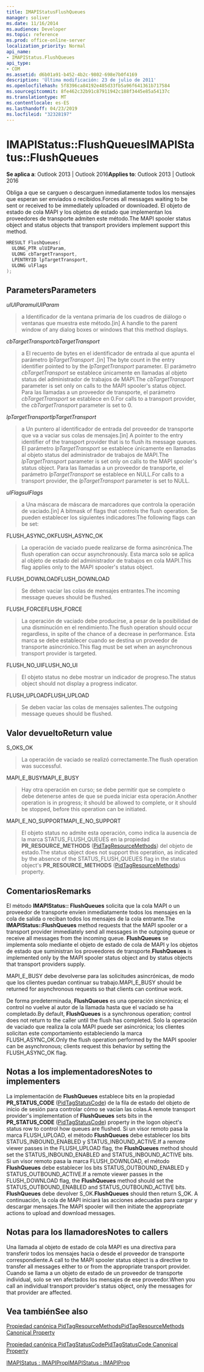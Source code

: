 ```yaml
---
title: IMAPIStatusFlushQueues
manager: soliver
ms.date: 11/16/2014
ms.audience: Developer
ms.topic: reference
ms.prod: office-online-server
localization_priority: Normal
api_name:
- IMAPIStatus.FlushQueues
api_type:
- COM
ms.assetid: d6b01a91-b452-4b2c-9802-698e7b0f4169
description: 'Última modificación: 23 de julio de 2011'
ms.openlocfilehash: 5f8396ca84192e485d33fb5a96f641361b717584
ms.sourcegitcommit: 8fe462c32b91c87911942c188f3445e85a54137c
ms.translationtype: MT
ms.contentlocale: es-ES
ms.lasthandoff: 04/23/2019
ms.locfileid: "32328197"
---
```

# <a name="imapistatusflushqueues"></a><span data-ttu-id="560ec-103">IMAPIStatus::FlushQueues</span><span class="sxs-lookup"><span data-stu-id="560ec-103">IMAPIStatus::FlushQueues</span></span>

  
  
<span data-ttu-id="560ec-104">**Se aplica a**: Outlook 2013 | Outlook 2016</span><span class="sxs-lookup"><span data-stu-id="560ec-104">**Applies to**: Outlook 2013 | Outlook 2016</span></span> 
  
<span data-ttu-id="560ec-105">Obliga a que se carguen o descarguen inmediatamente todos los mensajes que esperan ser enviados o recibidos.</span><span class="sxs-lookup"><span data-stu-id="560ec-105">Forces all messages waiting to be sent or received to be immediately uploaded or downloaded.</span></span> <span data-ttu-id="560ec-106">El objeto de estado de cola MAPI y los objetos de estado que implementan los proveedores de transporte admiten este método.</span><span class="sxs-lookup"><span data-stu-id="560ec-106">The MAPI spooler status object and status objects that transport providers implement support this method.</span></span>
  
```cpp
HRESULT FlushQueues(
  ULONG_PTR ulUIParam,
  ULONG cbTargetTransport,
  LPENTRYID lpTargetTransport,
  ULONG ulFlags
);
```

## <a name="parameters"></a><span data-ttu-id="560ec-107">Parameters</span><span class="sxs-lookup"><span data-stu-id="560ec-107">Parameters</span></span>

 <span data-ttu-id="560ec-108">_ulUIParam_</span><span class="sxs-lookup"><span data-stu-id="560ec-108">_ulUIParam_</span></span>
  
> <span data-ttu-id="560ec-109">a Identificador de la ventana primaria de los cuadros de diálogo o ventanas que muestra este método.</span><span class="sxs-lookup"><span data-stu-id="560ec-109">[in] A handle to the parent window of any dialog boxes or windows that this method displays.</span></span>
    
 <span data-ttu-id="560ec-110">_cbTargetTransport_</span><span class="sxs-lookup"><span data-stu-id="560ec-110">_cbTargetTransport_</span></span>
  
> <span data-ttu-id="560ec-111">a El recuento de bytes en el identificador de entrada al que apunta el parámetro _lpTargetTransport_ .</span><span class="sxs-lookup"><span data-stu-id="560ec-111">[in] The byte count in the entry identifier pointed to by the  _lpTargetTransport_ parameter.</span></span> <span data-ttu-id="560ec-112">El parámetro _cbTargetTransport_ se establece únicamente en llamadas al objeto status del administrador de trabajos de MAPI.</span><span class="sxs-lookup"><span data-stu-id="560ec-112">The  _cbTargetTransport_ parameter is set only on calls to the MAPI spooler's status object.</span></span> <span data-ttu-id="560ec-113">Para las llamadas a un proveedor de transporte, el parámetro _cbTargetTransport_ se establece en 0.</span><span class="sxs-lookup"><span data-stu-id="560ec-113">For calls to a transport provider, the  _cbTargetTransport_ parameter is set to 0.</span></span> 
    
 <span data-ttu-id="560ec-114">_lpTargetTransport_</span><span class="sxs-lookup"><span data-stu-id="560ec-114">_lpTargetTransport_</span></span>
  
> <span data-ttu-id="560ec-115">a Un puntero al identificador de entrada del proveedor de transporte que va a vaciar sus colas de mensajes.</span><span class="sxs-lookup"><span data-stu-id="560ec-115">[in] A pointer to the entry identifier of the transport provider that is to flush its message queues.</span></span> <span data-ttu-id="560ec-116">El parámetro _lpTargetTransport_ se establece únicamente en llamadas al objeto status del administrador de trabajos de MAPI.</span><span class="sxs-lookup"><span data-stu-id="560ec-116">The  _lpTargetTransport_ parameter is set only on calls to the MAPI spooler's status object.</span></span> <span data-ttu-id="560ec-117">Para las llamadas a un proveedor de transporte, el parámetro _lpTargetTransport_ se establece en NULL.</span><span class="sxs-lookup"><span data-stu-id="560ec-117">For calls to a transport provider, the  _lpTargetTransport_ parameter is set to NULL.</span></span> 
    
 <span data-ttu-id="560ec-118">_ulFlags_</span><span class="sxs-lookup"><span data-stu-id="560ec-118">_ulFlags_</span></span>
  
> <span data-ttu-id="560ec-119">a Una máscara de máscara de marcadores que controla la operación de vaciado.</span><span class="sxs-lookup"><span data-stu-id="560ec-119">[in] A bitmask of flags that controls the flush operation.</span></span> <span data-ttu-id="560ec-120">Se pueden establecer los siguientes indicadores:</span><span class="sxs-lookup"><span data-stu-id="560ec-120">The following flags can be set:</span></span>
    
<span data-ttu-id="560ec-121">FLUSH_ASYNC_OK</span><span class="sxs-lookup"><span data-stu-id="560ec-121">FLUSH_ASYNC_OK</span></span> 
  
> <span data-ttu-id="560ec-122">La operación de vaciado puede realizarse de forma asincrónica.</span><span class="sxs-lookup"><span data-stu-id="560ec-122">The flush operation can occur asynchronously.</span></span> <span data-ttu-id="560ec-123">Esta marca solo se aplica al objeto de estado del administrador de trabajos en cola MAPI.</span><span class="sxs-lookup"><span data-stu-id="560ec-123">This flag applies only to the MAPI spooler's status object.</span></span> 
    
<span data-ttu-id="560ec-124">FLUSH_DOWNLOAD</span><span class="sxs-lookup"><span data-stu-id="560ec-124">FLUSH_DOWNLOAD</span></span> 
  
> <span data-ttu-id="560ec-125">Se deben vaciar las colas de mensajes entrantes.</span><span class="sxs-lookup"><span data-stu-id="560ec-125">The incoming message queues should be flushed.</span></span>
    
<span data-ttu-id="560ec-126">FLUSH_FORCE</span><span class="sxs-lookup"><span data-stu-id="560ec-126">FLUSH_FORCE</span></span> 
  
> <span data-ttu-id="560ec-127">La operación de vaciado debe producirse, a pesar de la posibilidad de una disminución en el rendimiento.</span><span class="sxs-lookup"><span data-stu-id="560ec-127">The flush operation should occur regardless, in spite of the chance of a decrease in performance.</span></span> <span data-ttu-id="560ec-128">Esta marca se debe establecer cuando se destina un proveedor de transporte asincrónico.</span><span class="sxs-lookup"><span data-stu-id="560ec-128">This flag must be set when an asynchronous transport provider is targeted.</span></span>
    
<span data-ttu-id="560ec-129">FLUSH_NO_UI</span><span class="sxs-lookup"><span data-stu-id="560ec-129">FLUSH_NO_UI</span></span> 
  
> <span data-ttu-id="560ec-130">El objeto status no debe mostrar un indicador de progreso.</span><span class="sxs-lookup"><span data-stu-id="560ec-130">The status object should not display a progress indicator.</span></span>
    
<span data-ttu-id="560ec-131">FLUSH_UPLOAD</span><span class="sxs-lookup"><span data-stu-id="560ec-131">FLUSH_UPLOAD</span></span> 
  
> <span data-ttu-id="560ec-132">Se deben vaciar las colas de mensajes salientes.</span><span class="sxs-lookup"><span data-stu-id="560ec-132">The outgoing message queues should be flushed.</span></span>
    
## <a name="return-value"></a><span data-ttu-id="560ec-133">Valor devuelto</span><span class="sxs-lookup"><span data-stu-id="560ec-133">Return value</span></span>

<span data-ttu-id="560ec-134">S_OK</span><span class="sxs-lookup"><span data-stu-id="560ec-134">S_OK</span></span> 
  
> <span data-ttu-id="560ec-135">La operación de vaciado se realizó correctamente.</span><span class="sxs-lookup"><span data-stu-id="560ec-135">The flush operation was successful.</span></span>
    
<span data-ttu-id="560ec-136">MAPI_E_BUSY</span><span class="sxs-lookup"><span data-stu-id="560ec-136">MAPI_E_BUSY</span></span> 
  
> <span data-ttu-id="560ec-137">Hay otra operación en curso; se debe permitir que se complete o debe detenerse antes de que se pueda iniciar esta operación.</span><span class="sxs-lookup"><span data-stu-id="560ec-137">Another operation is in progress; it should be allowed to complete, or it should be stopped, before this operation can be initiated.</span></span>
    
<span data-ttu-id="560ec-138">MAPI_E_NO_SUPPORT</span><span class="sxs-lookup"><span data-stu-id="560ec-138">MAPI_E_NO_SUPPORT</span></span> 
  
> <span data-ttu-id="560ec-139">El objeto status no admite esta operación, como indica la ausencia de la marca STATUS_FLUSH_QUEUES en la propiedad **PR_RESOURCE_METHODS** ([PidTagResourceMethods](pidtagresourcemethods-canonical-property.md)) del objeto de estado.</span><span class="sxs-lookup"><span data-stu-id="560ec-139">The status object does not support this operation, as indicated by the absence of the STATUS_FLUSH_QUEUES flag in the status object's **PR_RESOURCE_METHODS** ([PidTagResourceMethods](pidtagresourcemethods-canonical-property.md)) property.</span></span>
    
## <a name="remarks"></a><span data-ttu-id="560ec-140">Comentarios</span><span class="sxs-lookup"><span data-stu-id="560ec-140">Remarks</span></span>

<span data-ttu-id="560ec-141">El método **IMAPIStatus:: FlushQueues** solicita que la cola MAPI o un proveedor de transporte envíen inmediatamente todos los mensajes en la cola de salida o reciban todos los mensajes de la cola entrante.</span><span class="sxs-lookup"><span data-stu-id="560ec-141">The **IMAPIStatus::FlushQueues** method requests that the MAPI spooler or a transport provider immediately send all messages in the outgoing queue or receive all messages from the incoming queue.</span></span> <span data-ttu-id="560ec-142">**FlushQueues** se implementa solo mediante el objeto de estado de cola de MAPI y los objetos de estado que suministran los proveedores de transporte.</span><span class="sxs-lookup"><span data-stu-id="560ec-142">**FlushQueues** is implemented only by the MAPI spooler status object and by status objects that transport providers supply.</span></span> 
  
<span data-ttu-id="560ec-143">MAPI_E_BUSY debe devolverse para las solicitudes asincrónicas, de modo que los clientes puedan continuar su trabajo.</span><span class="sxs-lookup"><span data-stu-id="560ec-143">MAPI_E_BUSY should be returned for asynchronous requests so that clients can continue work.</span></span> 
  
<span data-ttu-id="560ec-144">De forma predeterminada, **FlushQueues** es una operación sincrónica; el control no vuelve al autor de la llamada hasta que el vaciado se ha completado.</span><span class="sxs-lookup"><span data-stu-id="560ec-144">By default, **FlushQueues** is a synchronous operation; control does not return to the caller until the flush has completed.</span></span> <span data-ttu-id="560ec-145">Solo la operación de vaciado que realiza la cola MAPI puede ser asincrónica; los clientes solicitan este comportamiento estableciendo la marca FLUSH_ASYNC_OK.</span><span class="sxs-lookup"><span data-stu-id="560ec-145">Only the flush operation performed by the MAPI spooler can be asynchronous; clients request this behavior by setting the FLUSH_ASYNC_OK flag.</span></span> 
  
## <a name="notes-to-implementers"></a><span data-ttu-id="560ec-146">Notas a los implementadores</span><span class="sxs-lookup"><span data-stu-id="560ec-146">Notes to implementers</span></span>

<span data-ttu-id="560ec-147">La implementación de **FlushQueues** establece bits en la propiedad **PR_STATUS_CODE** ([PidTagStatusCode](pidtagstatuscode-canonical-property.md)) de la fila de estado del objeto de inicio de sesión para controlar cómo se vacían las colas.</span><span class="sxs-lookup"><span data-stu-id="560ec-147">A remote transport provider's implementation of **FlushQueues** sets bits in the **PR_STATUS_CODE** ([PidTagStatusCode](pidtagstatuscode-canonical-property.md)) property in the logon object's status row to control how queues are flushed.</span></span> <span data-ttu-id="560ec-148">Si un visor remoto pasa la marca FLUSH_UPLOAD, el método **FlushQueues** debe establecer los bits STATUS_INBOUND_ENABLED y STATUS_INBOUND_ACTIVE.</span><span class="sxs-lookup"><span data-stu-id="560ec-148">If a remote viewer passes in the FLUSH_UPLOAD flag, the **FlushQueues** method should set the STATUS_INBOUND_ENABLED and STATUS_INBOUND_ACTIVE bits.</span></span> <span data-ttu-id="560ec-149">Si un visor remoto pasa la marca FLUSH_DOWNLOAD, el método **FlushQueues** debe establecer los bits STATUS_OUTBOUND_ENABLED y STATUS_OUTBOUND_ACTIVE.</span><span class="sxs-lookup"><span data-stu-id="560ec-149">If a remote viewer passes in the FLUSH_DOWNLOAD flag, the **FlushQueues** method should set the STATUS_OUTBOUND_ENABLED and STATUS_OUTBOUND_ACTIVE bits.</span></span> <span data-ttu-id="560ec-150">**FlushQueues** debe devolver S_OK.</span><span class="sxs-lookup"><span data-stu-id="560ec-150">**FlushQueues** should then return S_OK.</span></span> <span data-ttu-id="560ec-151">A continuación, la cola de MAPI iniciará las acciones adecuadas para cargar y descargar mensajes.</span><span class="sxs-lookup"><span data-stu-id="560ec-151">The MAPI spooler will then initiate the appropriate actions to upload and download messages.</span></span> 
  
## <a name="notes-to-callers"></a><span data-ttu-id="560ec-152">Notas para los llamadores</span><span class="sxs-lookup"><span data-stu-id="560ec-152">Notes to callers</span></span>

<span data-ttu-id="560ec-153">Una llamada al objeto de estado de cola MAPI es una directiva para transferir todos los mensajes hacia o desde el proveedor de transporte correspondiente.</span><span class="sxs-lookup"><span data-stu-id="560ec-153">A call to the MAPI spooler status object is a directive to transfer all messages either to or from the appropriate transport provider.</span></span> <span data-ttu-id="560ec-154">Cuando se llama a un objeto de estado de un proveedor de transporte individual, solo se ven afectados los mensajes de ese proveedor.</span><span class="sxs-lookup"><span data-stu-id="560ec-154">When you call an individual transport provider's status object, only the messages for that provider are affected.</span></span>
  
## <a name="see-also"></a><span data-ttu-id="560ec-155">Vea también</span><span class="sxs-lookup"><span data-stu-id="560ec-155">See also</span></span>



[<span data-ttu-id="560ec-156">Propiedad canónica PidTagResourceMethods</span><span class="sxs-lookup"><span data-stu-id="560ec-156">PidTagResourceMethods Canonical Property</span></span>](pidtagresourcemethods-canonical-property.md)
  
[<span data-ttu-id="560ec-157">Propiedad canónica PidTagStatusCode</span><span class="sxs-lookup"><span data-stu-id="560ec-157">PidTagStatusCode Canonical Property</span></span>](pidtagstatuscode-canonical-property.md)
  
[<span data-ttu-id="560ec-158">IMAPIStatus : IMAPIProp</span><span class="sxs-lookup"><span data-stu-id="560ec-158">IMAPIStatus : IMAPIProp</span></span>](imapistatusimapiprop.md)

